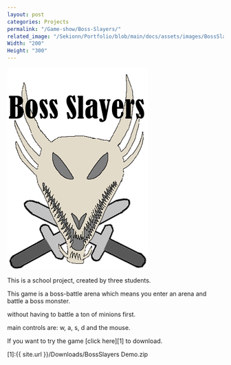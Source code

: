 ```yaml
---
layout: post
categories: Projects
permalink: "/Game-show/Boss-Slayers/"
related_image: "/Sekionn/Portfolio/blob/main/docs/assets/images/BossSlayers.png"
Width: "200"
Height: "300"
---
```

![My helpful screenshot](/docs/assets/images/BossSlayers.png)


This is a school project, created by three students.

This game is a boss-battle arena which means you enter an arena and battle a boss monster.

without having to battle a ton of minions first.

main controls are: w, a, s, d and the mouse.


If you want to try the game [click here][1] to download.

[1]:{{ site.url }}/Downloads/BossSlayers Demo.zip
